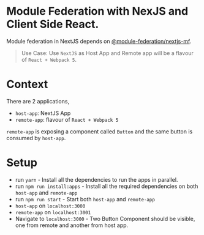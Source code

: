 # Module Federation with NexJS and Client Side React.

Module federation in NextJS depends on [@module-federation/nextjs-mf](https://www.npmjs.com/package/@module-federation/nextjs-mf).

> Use Case: Use `NextJS` as Host App and Remote app will be a flavour of `React + Webpack 5`.

# Context

There are 2 applications,

- `host-app`: NextJS App
- `remote-app`: flavour of `React + Webpack 5`

`remote-app` is exposing a component called `Button` and the same button is consumed by `host-app`.

# Setup

- run `yarn` - Install all the dependencies to run the apps in parallel.
- run `npm run install:apps` - Install all the required dependencies on both `host-app` and `remote-app`
- run `npm run start` - Start both `host-app` and `remote-app`
- `host-app` on `localhost:3000`
- `remote-app` on `localhost:3001`
- Navigate to `localhost:3000` - Two Button Component should be visible, one from remote and another from host app.
